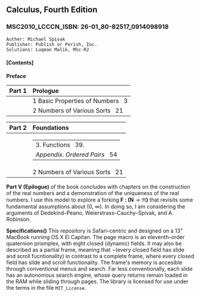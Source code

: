 ## Calculus, Fourth Edition
### MSC2010_LCCCN_ISBN: 26-01_80-82517_0914098918
```
Auther: Michael Spivak  
Publisher: Publish or Perish, Inc.  
Solutions: Luqman Malik, MSc-R2
```

#### [Contents]

__Preface__

| Part 1   |  Prologue                         |
|----------|:----------------------------------|
|          |  1 Basic Properties of Numbers &nbsp; 3 |
|          |  2 Numbers of Various Sorts &nbsp; 21   |

| Part 2   |  Foundations                      |
|----------|:----------------------------------|
|          |  <table><tr><td>3. Functions &nbsp; 39.</td></tr><tr><td><i>Appendix. Ordered Pairs</i> &nbsp; 54</td></tr></table> |
|          |  2 Numbers of Various Sorts &nbsp; 21   |


__Part V (Epilogue)__ of the book concludes with chapters on the construction of the real numbers and a demonstration of the uniqueness of the real numbers. I use this model to explore a forking  **F : (N** &rarr; **&real;)** that revisits some fundamental assumptions about (0, &#x221e;). In doing so, I am considering the arguments of Dedekind–Peano, Weierstrass–Cauchy–Spivak, and A. Robinson.

__Specifications()__ This repository is Safari–centric and designed on a 13" MacBook running OS X El Capitan. The page macro is an eleventh–order quaternion prismplex, with eight closed (dynamic) fields. It may also be described as a partial frame, meaning that ¬(every closed field has slide and scroll fucntionality) in contrast to a complete frame, where every closed field has slide and scroll functionality. The frame's memory is accesible through conventional menus and search. Far less conventionally, each slide has an autonomous search engine, whose query returns remain loaded in the RAM while sliding through pages. The library is licensed for use under the terms in the file <code>MIT_License</code>.
